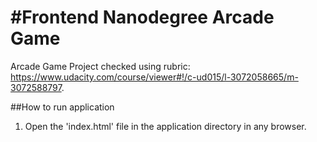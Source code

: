 #Frontend Nanodegree Arcade Game
===============================

Arcade Game Project checked using rubric: https://www.udacity.com/course/viewer#!/c-ud015/l-3072058665/m-3072588797.

##How to run application
1. Open the 'index.html' file in the application directory in any browser.